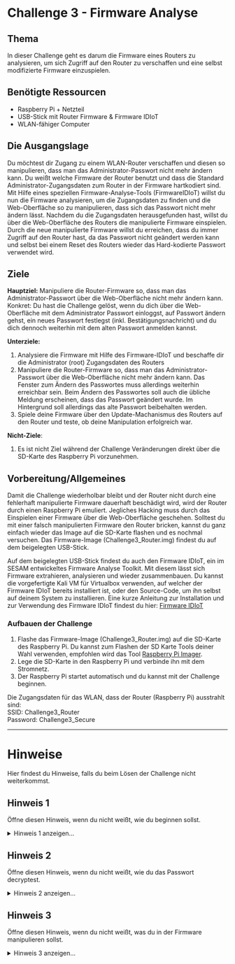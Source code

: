 # Challenge 3 - Firmware Analyse

## Thema

In dieser Challenge geht es darum die Firmware eines Routers zu analysieren, um sich Zugriff auf den Router zu verschaffen und eine selbst modifizierte Firmware einzuspielen.

## Benötigte Ressourcen

* Raspberry Pi + Netzteil
* USB-Stick mit Router Firmware & Firmware IDIoT
* WLAN-fähiger Computer

## Die Ausgangslage

Du möchtest dir Zugang zu einem WLAN-Router verschaffen und diesen so manipulieren, dass man das Administrator-Passwort nicht mehr ändern kann.
Du weißt welche Firmware der Router benutzt und dass die Standard Administrator-Zugangsdaten zum Router in der Firmware hartkodiert sind. Mit Hilfe eines speziellen Firmware-Analyse-Tools (FirmwareIDIoT) willst du nun die Firmware analysieren, um die Zugangsdaten zu finden und die Web-Oberfläche so zu manipulieren, dass sich das Passwort nicht mehr ändern lässt.
Nachdem du die Zugangsdaten herausgefunden hast, willst du über die Web-Oberfläche des Routers die manipulierte Firmware einspielen. Durch die neue manipulierte Firmware willst du erreichen, dass du immer Zugriff auf den Router hast, da das Passwort nicht geändert werden kann und selbst bei einem Reset des Routers wieder das Hard-kodierte Passwort verwendet wird.

## Ziele

**Hauptziel:** Manipuliere die Router-Firmware so, dass man das Administrator-Passwort über die Web-Oberfläche nicht mehr ändern kann.<br>
Konkret: Du hast die Challenge gelöst, wenn du dich über die Web-Oberfläche mit dem Administrator Passwort einloggst, auf Passwort ändern gehst, ein neues Passwort festlegst (inkl. Bestätigungsnachricht) und du dich dennoch weiterhin mit dem alten Passwort anmelden kannst.

**Unterziele:**

1. Analysiere die Firmware mit Hilfe des Firmware-IDIoT und beschaffe dir die Administrator (root) Zugangsdaten des Routers
2. Manipuliere die Router-Firmware so, dass man das Administrator-Passwort über die Web-Oberfläche nicht mehr ändern kann. Das Fenster zum Ändern des Passwortes muss allerdings weiterhin erreichbar sein. Beim Ändern des Passwortes soll auch die übliche Meldung erscheinen, dass das Passwort geändert wurde. Im Hintergrund soll allerdings das alte Passwort beibehalten werden.
3. Spiele deine Firmware über den Update-Machanismus des Routers auf den Router und teste, ob deine Manipulation erfolgreich war.

**Nicht-Ziele**:

1. Es ist nicht Ziel während der Challenge Veränderungen direkt über die SD-Karte des Raspberry Pi vorzunehmen.

## Vorbereitung/Allgemeines

Damit die Challenge wiederholbar bleibt und der Router nicht durch eine fehlerhaft manipulierte Firmware dauerhaft beschädigt wird, wird der Router durch einen Raspberry Pi emuliert. Jegliches Hacking muss durch das Einspielen einer Firmware über die Web-Oberfläche geschehen. Solltest du mit einer falsch manipulierten Firmware den Router bricken, kannst du ganz einfach wieder das Image auf die SD-Karte flashen und es nochmal versuchen. Das Firmware-Image (Challenge3_Router.img) findest du auf dem beigelegten USB-Stick.

Auf dem beigelegten USB-Stick findest du auch den Firmware IDIoT, ein im SESAM entwickeltes Firmware Analyse Toolkit. Mit diesem lässt sich Firmware extrahieren, analysieren und wieder zusammenbauen. Du kannst die vorgefertigte Kali VM für Virtualbox verwenden, auf welcher der Firmware IDIoT bereits installiert ist, oder den Source-Code, um ihn selbst auf deinem System zu installieren. Eine kurze Anleitung zur Installation und zur Verwendung des Firmware IDIoT findest du hier: [Firmware IDIoT](Firmware-IDIoT.md)

### Aufbauen der Challenge

1. Flashe das Firmware-Image (Challenge3_Router.img) auf die SD-Karte des Raspberry Pi. Du kannst zum Flashen der SD Karte Tools deiner Wahl verwenden, empfohlen wird das Tool [Raspberry Pi Imager](https://www.raspberrypi.com/software/).
2. Lege die SD-Karte in den Raspberry Pi und verbinde ihn mit dem Stromnetz.
3. Der Raspberry Pi startet automatisch und du kannst mit der Challenge beginnen.

Die Zugangsdaten für das WLAN, dass der Router (Raspberry Pi) ausstrahlt sind:<br>
SSID: Challenge3_Router<br>
Password: Challenge3_Secure<br>

------------------------------------------------------------------------

# Hinweise

Hier findest du Hinweise, falls du beim Lösen der Challenge nicht weiterkommst.

## Hinweis 1

Öffne diesen Hinweis, wenn du nicht weißt, wie du beginnen sollst.

<details>
<summary>Hinweis 1 anzeigen…</summary>
<br>
Verwende den Firmware IDIoT, um das Firmware-Image zu untersuchen und das Filesystem zu extrahieren. Suche nun nach Dateien, die ein Passwort enthalten könnten.
</details>

## Hinweis 2

Öffne diesen Hinweis, wenn du nicht weißt, wie du das Passwort decryptest.

<details>
<summary>Hinweis 2 anzeigen…</summary>
<br>
Verwende ein Hash-Crack Tool wie Hashcat oder John the Ripper, um den Passwort-Hash zu decrypten.
</details>

## Hinweis 3

Öffne diesen Hinweis, wenn du nicht weißt, was du in der Firmware manipulieren sollst.

<details>
<summary>Hinweis 3 anzeigen…</summary>
<br>
Finde die Datei www/luci-static/resources/view/system/password.js und verändere diese so, dass beim Ändern des Passwortes die übliche Meldung erscheint, dass das Passwort geändert wurde, aber im Hintergrund das alte Passwort beibehalten wird.
</details>
